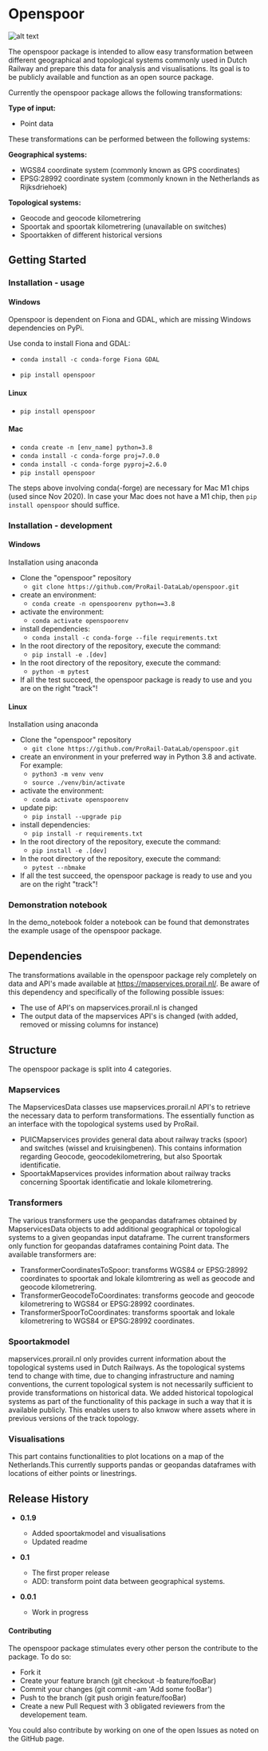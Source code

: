 # Openspoor

![alt text](https://www.radingspoor.nl/images/Stoom/Modellen_van_Leden/7_Inch_modellen/Zandloc_Janny/51133945_533417650499237_1555124498724814848_n.jpg)

The openspoor package is intended to allow easy transformation between different geographical and topological systems 
commonly used in Dutch Railway and prepare this data for analysis and visualisations. Its goal is to be publicly available and function as an open source package.

Currently the openspoor package allows the following transformations:

**Type of input:**
- Point data

These transformations can be performed between the following systems:

**Geographical systems:**
- WGS84 coordinate system (commonly known as GPS coordinates)
- EPSG:28992 coordinate system (commonly known in the Netherlands as Rijksdriehoek)

**Topological systems:**
- Geocode and geocode kilometrering
- Spoortak and spoortak kilometrering (unavailable on switches)
- Spoortakken of different historical versions

## Getting Started

### Installation - usage

#### Windows
Openspoor is dependent on Fiona and GDAL, which are missing Windows dependencies on PyPi.

Use conda to install Fiona and GDAL:

- `conda install -c conda-forge Fiona GDAL`

- `pip install openspoor`

#### Linux

- `pip install openspoor`

#### Mac

- `conda create -n [env_name] python=3.8`
- `conda install -c conda-forge proj=7.0.0`
- `conda install -c conda-forge pyproj=2.6.0`
- `pip install openspoor`

The steps above involving conda(-forge) are necessary for Mac M1 chips (used since Nov 2020). In case your Mac does not
have a M1 chip, then `pip install openspoor` should suffice.

### Installation - development

#### Windows

Installation using anaconda
- Clone the "openspoor" repository
  - `git clone https://github.com/ProRail-DataLab/openspoor.git`
- create an environment:
  - `conda create -n openspoorenv python==3.8`
- activate the environment:
  - `conda activate openspoorenv`
- install dependencies:
  - `conda install -c conda-forge --file requirements.txt`
- In the root directory of the repository, execute the command:
  - `pip install -e .[dev]`
- In the root directory of the repository, execute the command:
  - `python -m pytest`
- If all the test succeed, the openspoor package is ready to use and you are on the right "track"!

#### Linux

Installation using anaconda

- Clone the "openspoor" repository
  - `git clone https://github.com/ProRail-DataLab/openspoor.git`
- create an environment in your preferred way in Python 3.8 and activate. For example:
  - `python3 -m venv venv`
  - `source ./venv/bin/activate`
- activate the environment:
  - `conda activate openspoorenv`
- update pip:
  - `pip install --upgrade pip`
- install dependencies:
  - `pip install -r requirements.txt`
- In the root directory of the repository, execute the command:
  - `pip install -e .[dev]`
- In the root directory of the repository, execute the command:
  - `pytest --nbmake`
- If all the test succeed, the openspoor package is ready to use and you are on the right "track"!

### Demonstration notebook

In the demo_notebook folder a notebook can be found that demonstrates the example usage of the openspoor package.

## Dependencies

The transformations available in the openspoor package rely completely on data and API's made available at 
https://mapservices.prorail.nl/. Be aware of this dependency and specifically of the following possible issues:

- The use of API's on mapservices.prorail.nl is changed
- The output data of the mapservices API's is changed (with added, removed or missing columns for instance)


## Structure

The openspoor package is split into 4 categories.

### Mapservices

The MapservicesData classes use mapservices.prorail.nl API's to retrieve the necessary data to perform transformations.
The essentially function as an interface with the topological systems used by ProRail.

- PUICMapservices provides general data about railway tracks (spoor) and switches (wissel and kruisingbenen). This 
contains information regarding Geocode, geocodekilometrering, but also Spoortak identificatie.
- SpoortakMapservices provides information about railway tracks concerning Spoortak identificatie and lokale 
kilometrering.

### Transformers

The various transformers use the geopandas dataframes obtained by MapservicesData objects to add additional geographical
or topological systems to a given geopandas input dataframe. The current transformers only function for geopandas 
dataframes containing Point data. The available transformers are:

- TransformerCoordinatesToSpoor: transforms WGS84 or EPSG:28992 coordinates to spoortak and lokale kilomtrering as well 
as geocode and geocode kilometrering.
- TransformerGeocodeToCoordinates: transforms geocode and geocode kilometrering to WGS84 or EPSG:28992 coordinates.
- TransformerSpoorToCoordinates: transforms spoortak and lokale kilometrering to WGS84 or EPSG:28992 coordinates.

### Spoortakmodel

mapservices.prorail.nl only provides current information about the topological systems used in Dutch
Railways. As the topological systems tend to change with time, due to changing infrastructure and naming conventions, 
the current topological system is not necessarily sufficient to provide transformations on historical data. We added 
historical topological systems as part of the functionality of this package in such a way that it
is available publicly. This enables users to also knwow where assets where in previous versions of the
track topology. 

### Visualisations

This part contains functionalities to plot locations on a map of the Netherlands.This currently supports pandas or geopandas dataframes with locations of either points or linestrings. 

## Release History

- <b>0.1.9</b>
  - Added spoortakmodel and visualisations
  - Updated readme  

- <b>0.1</b>
  - The first proper release
  - ADD: transform point data between geographical systems.
- <b>0.0.1</b>
  - Work in progress 

#### Contributing
The openspoor package stimulates every other person the contribute to the package. To do so:

- Fork it
- Create your feature branch (git checkout -b feature/fooBar)
- Commit your changes (git commit -am 'Add some fooBar')
- Push to the branch (git push origin feature/fooBar)
- Create a new Pull Request with 3 obligated reviewers from the developement team.

You could also contribute by working on one of the open Issues as noted on the GitHub page.